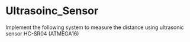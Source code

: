 # Ultrasoinc_Sensor
Implement the following system to measure the distance using ultrasonic sensor HC-SR04 (ATMEGA16)
